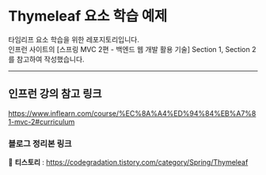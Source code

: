 # Thymeleaf 요소 학습 예제
타임리프 요소 학습을 위한 레포지토리입니다. <br>
인프런 사이트의 [스프링 MVC 2편 - 백엔드 웹 개발 활용 기술] Section 1, Section 2를 참고하여 작성했습니다. <br>

---
## 인프런 강의 참고 링크
https://www.inflearn.com/course/%EC%8A%A4%ED%94%84%EB%A7%81-mvc-2#curriculum
<br>

### 블로그 정리본 링크
🚀 **티스토리** : https://codegradation.tistory.com/category/Spring/Thymeleaf <br>

